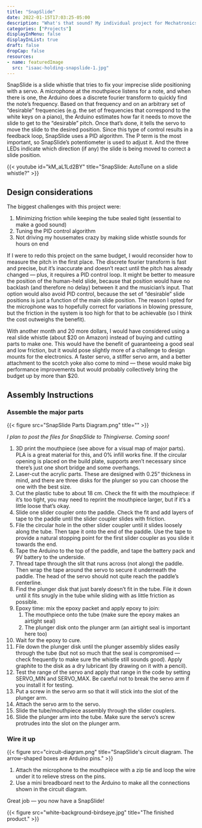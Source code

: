 ```yaml
---
title: "SnapSlide"
date: 2022-01-15T17:03:25-05:00
description: "What's that sound? My individual project for Mechatronics (MAE 3780 at Cornell): a pitch-corrected slide whistle."
categories: ["Projects"]
displayInMenu: false
displayInList: true
draft: false
dropCap: false
resources:
- name: featuredImage
  src: "isaac-holding-snapslide-1.jpg"
---
```


SnapSlide is a slide whistle that tries to fix your imprecise slide positioning with a servo. A microphone at the mouthpiece listens for a note, and when there is one, the Arduino does a discrete fourier transform to quickly find the note’s frequency. Based on that frequency and on an arbitrary set of “desirable” frequencies (e.g. the set of frequencies that correspond to the white keys on a piano), the Arduino estimates how far it needs to move the slide to get to the “desirable” pitch. Once that’s done, it tells the servo to move the slide to the desired position. Since this type of control results in a feedback loop, SnapSlide uses a PID algorithm. The P term is the most important, so SnapSlide’s potentiometer is used to adjust it. And the three LEDs indicate which direction (if any) the slide is being moved to correct a slide position.

{{< youtube id="kM_aL1Ld2BY" title="SnapSlide: AutoTune on a slide whistle?" >}}

## Design considerations
The biggest challenges with this project were:
1. Minimizing friction while keeping the tube sealed tight (essential to make a good sound)
2. Tuning the PID control algorithm
3. Not driving my housemates crazy by making slide whistle sounds for hours on end

If I were to redo this project on the same budget, I would reconsider how to measure the pitch in the first place. The discrete fourier transform is fast and precise, but it’s inaccurate and doesn’t react until the pitch has already changed — plus, it requires a PID control loop. It might be better to measure the position of the human-held slide, because that position would have no backlash (and therefore no delay) between it and the musician’s input. That option would also avoid PID control, because the set of “desirable” slide positions is just a function of the main slide position. The reason I opted for the microphone was to hopefully correct for variations in blowing pressure, but the friction in the system is too high for that to be achievable (so I think the cost outweighs the benefit).

With another month and 20 more dollars, I would have considered using a real slide whistle (about $20 on Amazon) instead of buying and cutting parts to make one. This would have the benefit of guaranteeing a good seal and low friction, but it would pose slightly more of a challenge to design mounts for the electronics. A faster servo, a stiffer servo arm, and a better attachment to the scotch yoke also come to mind — these would make big performance improvements but would probably collectively bring the budget up by more than $20.

## Assembly Instructions

### Assemble the major parts

{{< figure src="SnapSlide Parts Diagram.png" title="" >}}

*I plan to post the files for SnapSlide to Thingiverse. Coming soon!*

1. 3D print the mouthpiece (see above for a visual map of major parts). PLA is a great material for this, and 0% infill works fine. If the circular opening is placed on the build plate, supports aren’t necessary since there’s just one short bridge and some overhangs.
2. Laser-cut the acrylic parts. These are designed with 0.25” thickness in mind, and there are three disks for the plunger so you can choose the one with the best size.
3. Cut the plastic tube to about 18 cm. Check the fit with the mouthpiece: if it’s too tight, you may need to reprint the mouthpiece larger, but if it’s a little loose that’s okay.
4. Slide one slider coupler onto the paddle. Check the fit and add layers of tape to the paddle until the slider coupler slides with friction.
5. File the circular hole in the other slider coupler until it slides loosely along the tube. Then tape it onto the end of the paddle. Use the tape to provide a natural stopping point for the first slider coupler as you slide it towards the end.
6. Tape the Arduino to the top of the paddle, and tape the battery pack and 9V battery to the underside.
7. Thread tape through the slit that runs across (not along) the paddle. Then wrap the tape around the servo to secure it underneath the paddle. The head of the servo should not quite reach the paddle’s centerline.
8. Find the plunger disk that just barely doesn’t fit in the tube. File it down until it fits snugly in the tube while sliding with as little friction as possible.
9. Epoxy time: mix the epoxy packet and apply epoxy to join:
   1.  The mouthpiece onto the tube (make sure the epoxy makes an airtight seal)
   2.  The plunger disk onto the plunger arm (an airtight seal is important here too)
10. Wait for the epoxy to cure.
11. File down the plunger disk until the plunger assembly slides easily through the tube (but not so much that the seal is compromised — check frequently to make sure the whistle still sounds good). Apply graphite to the disk as a dry lubricant (by drawing on it with a pencil).
12. Test the range of the servo and apply that range in the code by setting SERVO_MIN and SERVO_MAX. Be careful not to break the servo arm if you install it for testing.
13. Put a screw in the servo arm so that it will stick into the slot of the plunger arm.
14. Attach the servo arm to the servo.
15. Slide the tube/mouthpiece assembly through the slider couplers.
16. Slide the plunger arm into the tube. Make sure the servo’s screw protrudes into the slot on the plunger arm.

### Wire it up

{{< figure src="circuit-diagram.png" title="SnapSlide's circuit diagram. The arrow-shaped boxes are Arduino pins." >}}

1. Attach the microphone to the mouthpiece with a zip tie and loop the wire under it to relieve stress on the pins.
2. Use a mini breadboard next to the Arduino to make all the connections shown in the circuit diagram.

Great job — you now have a SnapSlide!

{{< figure src="white-background-birdseye.jpg" title="The finished product." >}}



